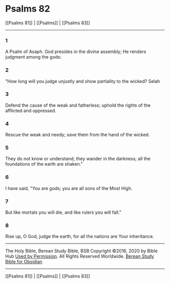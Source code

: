 # Psalms 82

[[Psalms 81]] | [[Psalms]] | [[Psalms 83]]

---

### 1
A Psalm of Asaph. God presides in the divine assembly; He renders judgment among the gods:

### 2
"How long will you judge unjustly and show partiality to the wicked? Selah

### 3
Defend the cause of the weak and fatherless; uphold the rights of the afflicted and oppressed.

### 4
Rescue the weak and needy; save them from the hand of the wicked.

### 5
They do not know or understand; they wander in the darkness; all the foundations of the earth are shaken."

### 6
I have said, "You are gods; you are all sons of the Most High.

### 7
But like mortals you will die, and like rulers you will fall."

### 8
Rise up, O God, judge the earth, for all the nations are Your inheritance.

---

The Holy Bible, Berean Study Bible, BSB
Copyright ©2016, 2020 by Bible Hub
[Used by Permission](https://berean.bible/terms.htm). All Rights Reserved Worldwide.
[Berean Study Bible for Obsidian](https://github.com/gapmiss/berean-study-bible-for-obsidian)

---

[[Psalms 81]] | [[Psalms]] | [[Psalms 83]]

